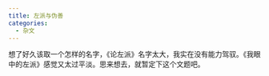 ```yaml
---
title: 左派与伪善
categories:
  - 杂文
---
```


想了好久该取一个怎样的名字，《论左派》名字太大，我实在没有能力驾驭。《我眼中的左派》感觉又太过平淡。思来想去，就暂定下这个文题吧。